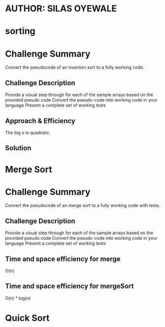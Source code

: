 # AUTHOR: SILAS OYEWALE
# sorting


# Challenge Summary
<!-- Short summary or background information -->
Convert the pseudocode of an insertion sort to a fully working code. 

## Challenge Description
<!-- Description of the challenge -->
Provide a visual step through for each of the sample arrays based on the provided pseudo code
Convert the pseudo-code into working code in your language
Present a complete set of working tests

## Approach & Efficiency
<!-- What approach did you take? Why? What is the Big O space/time for this approach? -->
The big o is quadratic. 
## Solution
<!-- Embedded whiteboard image -->

# Merge Sort

# Challenge Summary
Convert the pseudocode of an merge sort to a fully working code with tests. 

## Challenge Description
Provide a visual step through for each of the sample arrays based on the provided pseudo code
Convert the pseudo-code into working code in your language
Present a complete set of working tests

## Time and space efficiency for merge
O(n)

## Time and space efficiency for mergeSort
O(n) * log(n)


# Quick Sort





